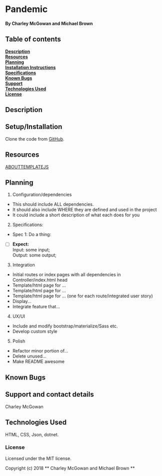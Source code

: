 # Pandemic

#### By Charley McGowan and Michael Brown

## Table of contents

**[Description](#description)**<br>
**[Resources](#resources)**<br>
**[Planning](#planning)**<br>
**[Installation Instructions](#setup/installation)**<br>
**[Specifications](#specifications)**<br>
**[Known Bugs](#known-bugs)**<br>
**[Support](#support-and-contact-details)**<br>
**[Technologies Used](#technologies-used)**<br>
**[License](#license)**<br>

## Description


## Setup/Installation
Clone the code from [GitHub](https://github.com/skillitzimberg/Pandemic).

## Resources
[ABOUTTEMPLATEJS](./ABOUTTEMPLATE.md)  

## Planning

1. Configuration/dependencies
  * This should include ALL dependencies.
  * It should also include WHERE they are defined and used in the project
  * It could include a short description of what each does for you

2. Specifications:
  * Spec 1: Do a thing:
- [ ] **Expect:**  
Input: some input;  
Output: some output;

3. Integration
  * Initial routes or index pages with all dependencies in Controller/index.html head
  * Template/html page for ...
  * Template/html page for ...
  * Template/html page for ... (one for each route/integrated user story)
  * Display...
  * Integrate feature that...

4. UX/UI
  * Include and modify bootstrap/materialize/Sass etc.
  * Develop custom style

5. Polish
  * Refactor minor portion of...
  * Delete unused...
  * Make README awesome

## Known Bugs

## Support and contact details
Charley McGowan

## Technologies Used

HTML, CSS, Json, dotnet.

### License

Licensed under the MIT license.

Copyright (c) 2018 ** Charley McGowan and Michael Brown **
